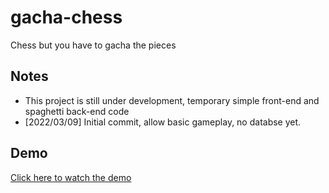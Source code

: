 # gacha-chess
Chess but you have to gacha the pieces

## Notes
- This project is still under development, temporary simple front-end and spaghetti back-end code
- \[2022/03/09\] Initial commit, allow basic gameplay, no databse yet.

## Demo
[Click here to watch the demo](https://youtu.be/kx8wtcYYbLs)